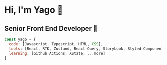 # Hi, I'm Yago 👾
## Senior Front End Developer 🎨

```javascript
const yago = {
  code: [Javascript, Typescript, HTML, CSS],
  tools: [React, RTK, Zustand, React-Query, Storybook, Styled-Components, Jest, RTL, Cypress],
  learning: [Github Actions, XState, ...more]
}
```

<!--
**Yagogc/Yagogc** is a ✨ _special_ ✨ repository because its `README.md` (this file) appears on your GitHub profile.

Here are some ideas to get you started:

- 🔭 I’m currently working on ...
- 🌱 I’m currently learning ...
- 👯 I’m looking to collaborate on ...
- 🤔 I’m looking for help with ...
- 💬 Ask me about ...
- 📫 How to reach me: ...
- 😄 Pronouns: ...
- ⚡ Fun fact: ...
-->

